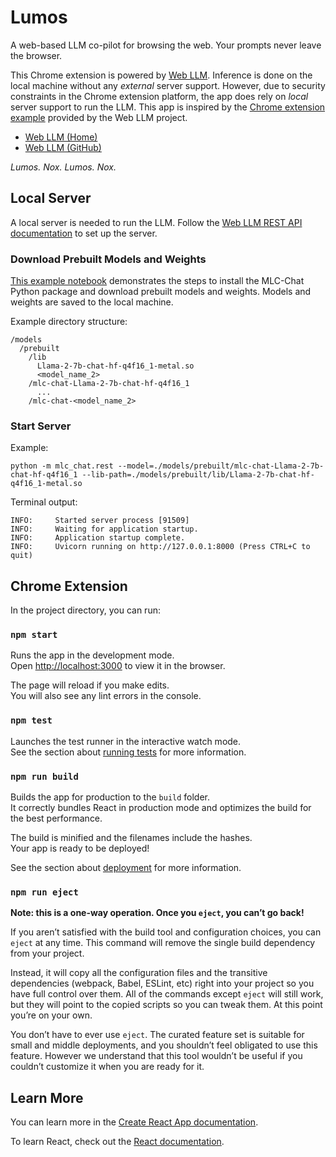 # Lumos

A web-based LLM co-pilot for browsing the web. Your prompts never leave the browser.

This Chrome extension is powered by [Web LLM](https://webllm.mlc.ai/). Inference is done on the local machine without any _external_ server support. However, due to security constraints in the Chrome extension platform, the app does rely on _local_ server support to run the LLM. This app is inspired by the [Chrome extension example](https://github.com/mlc-ai/web-llm/tree/main/examples/chrome-extension) provided by the Web LLM project.

- [Web LLM (Home)](https://webllm.mlc.ai/)
- [Web LLM (GitHub)](https://github.com/mlc-ai/web-llm/tree/main)

_Lumos. Nox. Lumos. Nox._

## Local Server

A local server is needed to run the LLM. Follow the [Web LLM REST API documentation](https://llm.mlc.ai/docs/deploy/rest.html) to set up the server.

### Download Prebuilt Models and Weights

[This example notebook](https://github.com/mlc-ai/notebooks/blob/main/mlc-llm/tutorial_chat_module_getting_started.ipynb) demonstrates the steps to install the MLC-Chat Python package and download prebuilt models and weights. Models and weights are saved to the local machine.

Example directory structure:
```
/models
  /prebuilt
    /lib
      Llama-2-7b-chat-hf-q4f16_1-metal.so
      <model_name_2>
    /mlc-chat-Llama-2-7b-chat-hf-q4f16_1
      ...
    /mlc-chat-<model_name_2>
```

### Start Server

Example:
```
python -m mlc_chat.rest --model=./models/prebuilt/mlc-chat-Llama-2-7b-chat-hf-q4f16_1 --lib-path=./models/prebuilt/lib/Llama-2-7b-chat-hf-q4f16_1-metal.so
```

Terminal output:
```
INFO:     Started server process [91509]
INFO:     Waiting for application startup.
INFO:     Application startup complete.
INFO:     Uvicorn running on http://127.0.0.1:8000 (Press CTRL+C to quit)
```

## Chrome Extension

In the project directory, you can run:

### `npm start`

Runs the app in the development mode.\
Open [http://localhost:3000](http://localhost:3000) to view it in the browser.

The page will reload if you make edits.\
You will also see any lint errors in the console.

### `npm test`

Launches the test runner in the interactive watch mode.\
See the section about [running tests](https://facebook.github.io/create-react-app/docs/running-tests) for more information.

### `npm run build`

Builds the app for production to the `build` folder.\
It correctly bundles React in production mode and optimizes the build for the best performance.

The build is minified and the filenames include the hashes.\
Your app is ready to be deployed!

See the section about [deployment](https://facebook.github.io/create-react-app/docs/deployment) for more information.

### `npm run eject`

**Note: this is a one-way operation. Once you `eject`, you can’t go back!**

If you aren’t satisfied with the build tool and configuration choices, you can `eject` at any time. This command will remove the single build dependency from your project.

Instead, it will copy all the configuration files and the transitive dependencies (webpack, Babel, ESLint, etc) right into your project so you have full control over them. All of the commands except `eject` will still work, but they will point to the copied scripts so you can tweak them. At this point you’re on your own.

You don’t have to ever use `eject`. The curated feature set is suitable for small and middle deployments, and you shouldn’t feel obligated to use this feature. However we understand that this tool wouldn’t be useful if you couldn’t customize it when you are ready for it.

## Learn More

You can learn more in the [Create React App documentation](https://facebook.github.io/create-react-app/docs/getting-started).

To learn React, check out the [React documentation](https://reactjs.org/).
